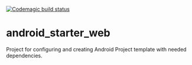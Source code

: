 [![Codemagic build status](https://api.codemagic.io/apps/60ffaa7f45860bd8f7d7dfbc/60ffaa7f45860bd8f7d7dfbb/status_badge.svg)](https://codemagic.io/apps/60ffaa7f45860bd8f7d7dfbc/60ffaa7f45860bd8f7d7dfbb/latest_build)
# android_starter_web

Project for configuring and creating Android Project template with needed dependencies.